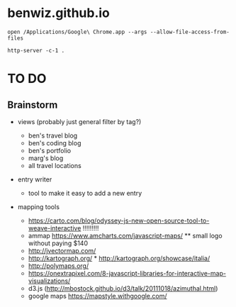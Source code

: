 # benwiz.github.io

```
open /Applications/Google\ Chrome.app --args --allow-file-access-from-files
```

```
http-server -c-1 .
```

# TO DO


## Brainstorm

- views (probably just general filter by tag?)
    - ben's travel blog
    - ben's coding blog
    - ben's portfolio
    - marg's blog
    - all travel locations

- entry writer
    - tool to make it easy to add a new entry





- mapping tools
    - https://carto.com/blog/odyssey-js-new-open-source-tool-to-weave-interactive !!!!!!!!!
    - ammap https://www.amcharts.com/javascript-maps/ ** small logo without paying $140
    - http://jvectormap.com/
    - http://kartograph.org/ * http://kartograph.org/showcase/italia/
    - http://polymaps.org/
    - https://onextrapixel.com/8-javascript-libraries-for-interactive-map-visualizations/
    - d3.js (http://mbostock.github.io/d3/talk/20111018/azimuthal.html)
    - google maps https://mapstyle.withgoogle.com/
